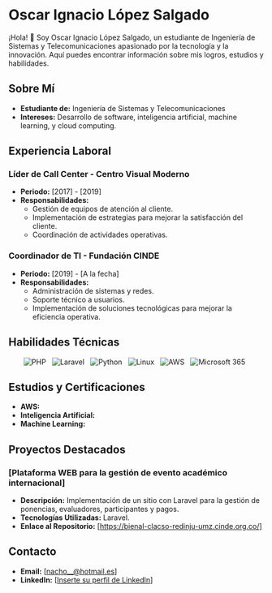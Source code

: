 # Oscar Ignacio López Salgado

¡Hola! 👋 Soy Oscar Ignacio López Salgado, un estudiante de Ingeniería de Sistemas y Telecomunicaciones apasionado por la tecnología y la innovación. Aquí puedes encontrar información sobre mis logros, estudios y habilidades.

## Sobre Mí

- **Estudiante de:** Ingeniería de Sistemas y Telecomunicaciones
- **Intereses:** Desarrollo de software, inteligencia artificial, machine learning, y cloud computing.

## Experiencia Laboral

### Líder de Call Center - Centro Visual Moderno
- **Periodo:** [2017] - [2019]
- **Responsabilidades:**
  - Gestión de equipos de atención al cliente.
  - Implementación de estrategias para mejorar la satisfacción del cliente.
  - Coordinación de actividades operativas.

### Coordinador de TI - Fundación CINDE
- **Periodo:** [2019] - [A la fecha]
- **Responsabilidades:**
  - Administración de sistemas y redes.
  - Soporte técnico a usuarios.
  - Implementación de soluciones tecnológicas para mejorar la eficiencia operativa.

## Habilidades Técnicas

<p align="center">
  <img src="https://img.shields.io/badge/PHP-777BB4?style=for-the-badge&logo=php&logoColor=white" alt="PHP" />&nbsp;&nbsp;
  <img src="https://img.shields.io/badge/Laravel-FF2D20?style=for-the-badge&logo=laravel&logoColor=white" alt="Laravel" />&nbsp;&nbsp;
  <img src="https://img.shields.io/badge/Python-3776AB?style=for-the-badge&logo=python&logoColor=white" alt="Python" />&nbsp;&nbsp;
  <img src="https://img.shields.io/badge/Linux-FCC624?style=for-the-badge&logo=linux&logoColor=black" alt="Linux" />&nbsp;&nbsp;
  <img src="https://img.shields.io/badge/Amazon_AWS-232F3E?style=for-the-badge&logo=amazon-aws&logoColor=white" alt="AWS" />&nbsp;&nbsp;
  <img src="https://img.shields.io/badge/Microsoft_Office-D83B01?style=for-the-badge&logo=microsoft-office&logoColor=white" alt="Microsoft 365" />&nbsp;&nbsp;
</p>

## Estudios y Certificaciones

- **AWS:** 
- **Inteligencia Artificial:** 
- **Machine Learning:**

## Proyectos Destacados

### [Plataforma WEB para la gestión de evento académico internacional]
- **Descripción:** Implementación de un sitio con Laravel para la gestión de ponencias, evaluadores, participantes y pagos.
- **Tecnologías Utilizadas:** Laravel.
- **Enlace al Repositorio:** [https://bienal-clacso-redinju-umz.cinde.org.co/]


## Contacto

- **Email:** [nacho__@hotmail.es]
- **LinkedIn:** [[Inserte su perfil de LinkedIn](https://www.linkedin.com/in/oscar-ignacio-l%C3%B3pez-salgado-a43062293?utm_source=share&utm_campaign=share_via&utm_content=profile&utm_medium=android_app )]


